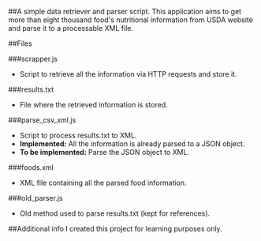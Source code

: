 ##A simple data retriever and parser script.
This application aims to get more than eight thousand food's nutritional information from USDA website and parse it to a processable XML file.

##Files

###scrapper.js
- Script to retrieve all the information via HTTP requests and store it.

###results.txt
- File where the retrieved information is stored.

###parse_csv_xml.js
- Script to process results.txt to XML. 
- __Implemented:__ All the information is already parsed to a JSON object.
- __To be implemented:__ Parse the JSON object to XML.

###foods.xml
- XML file containing all the parsed food information.

###old_parser.js
- Old method used to parse results.txt (kept for references).



##Additional info
I created this project for learning purposes only.
